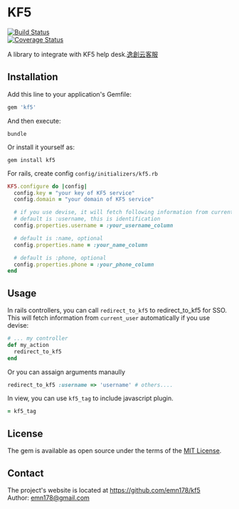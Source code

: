 # KF5

[![Build Status](https://api.travis-ci.org/emn178/kf5.png)](https://travis-ci.org/emn178/kf5)  
[![Coverage Status](https://coveralls.io/repos/emn178/kf5/badge.svg?branch=master)](https://coveralls.io/r/emn178/kf5?branch=master)

A library to integrate with KF5 help desk.[逸創云客服](http://www.kf5.com/)

## Installation

Add this line to your application's Gemfile:

```ruby
gem 'kf5'
```

And then execute:

    bundle

Or install it yourself as:

    gem install kf5

For rails, create config `config/initializers/kf5.rb`
```ruby
KF5.configure do |config|
  config.key = "your key of KF5 service"
  config.domain = "your domain of KF5 service"

  # if you use devise, it will fetch following information from current_user if exsit
  # default is :username, this is identification
  config.properties.username = :your_username_column

  # default is :name, optional
  config.properties.name = :your_name_column

  # default is :phone, optional
  config.properties.phone = :your_phone_column
end
```

## Usage

In rails controllers, you can call `redirect_to_kf5` to redirect_to_kf5 for SSO. This will fetch information from `current_user` automatically if you use devise:
```ruby
# ... my controller
def my_action
  redirect_to_kf5
end
```
Or you can assaign arguments manaully
```ruby
redirect_to_kf5 :username => 'username' # others....
```

In view, you can use `kf5_tag` to include javascript plugin.
```ruby
= kf5_tag
```

## License

The gem is available as open source under the terms of the [MIT License](http://opensource.org/licenses/MIT).

## Contact
The project's website is located at https://github.com/emn178/kf5  
Author: emn178@gmail.com
